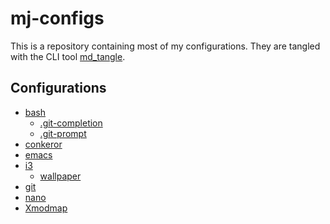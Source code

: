 # mj-configs

This is a repository containing most of my configurations. They are
tangled with the CLI tool [md_tangle][1].

## Configurations

* [bash](configurations/bash.md)
    * [.git-completion](assets/.git-completion.bash)
    * [.git-prompt](assets/.git-prompt.sh)
* [conkeror](configurations/conkeror.md)
* [emacs](configurations/emacs.md)
* [i3](configurations/i3.md)
    * [wallpaper](assets/wallpaper.png)
* [git](configurations/git.md)
* [nano](configurations/nano.md)
* [Xmodmap](configurations/xmodmap.md)

[1]: https://github.com/joakimmj/md_tangle
